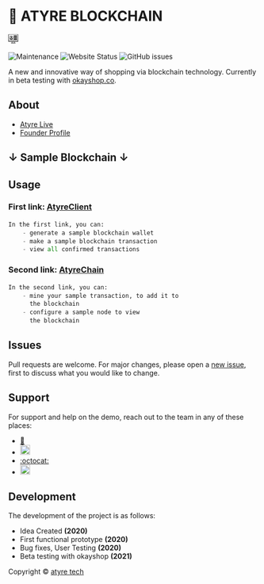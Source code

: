 # 🚀 ATYRE BLOCKCHAIN 
<img src="images/comp.png" width="20" height="20">

![Maintenance](https://img.shields.io/badge/maintained%3F-yes-brightgreen.svg)
 ![Website Status](https://img.shields.io/badge/websites-online-brightgreen)
![GitHub issues](https://img.shields.io/github/issues/code-fuse/public)

A new and innovative way of shopping via blockchain technology. Currently in beta testing with [okayshop.co](http://www.okayshop.co).

## About

- [Atyre Live](https://atyre.herokuapp.com/)
- [Founder Profile](https://github.com/vladyslavnUA)

## ↓ Sample Blockchain ↓


## Usage

### First link: [AtyreClient](https://atyreclient.herokuapp.com/)

```python
In the first link, you can:
    - generate a sample blockchain wallet
    - make a sample blockchain transaction
    - view all confirmed transactions
```
### Second link: [AtyreChain](https://atyrechain.herokuapp.com/)
```python
In the second link, you can:
    - mine your sample transaction, to add it to 
      the blockchain
    - configure a sample node to view 
      the blockchain
```

## Issues
Pull requests are welcome. For major changes, please open a [new issue](https://github.com/atyre-blockchain/public-blockchain/issues/new), first to discuss what you would like to change.

## Support
For support and help on the demo, reach out to the team in any of these places:
- [:envelope_with_arrow:](https://atyre.herokuapp.com/)
- <a href="https://twitter.com/atyretech"><img src="http://www.newdesignfile.com/postpic/2012/02/official-twitter-logo-icon_51308.png" width="20" height="20"></a>
- [:octocat:](https://github.com/atyre-blockchain)
- <a href="https://atyre.herokuapp.com/"><img src="https://cdn4.iconfinder.com/data/icons/logos-and-brands-1/512/84_Dev_logo_logos-512.png" width="20" height="20"></a>




## Development
The development of the project is as follows:
- Idea Created **(2020)**
- First functional prototype **(2020)**
- Bug fixes, User Testing **(2020)**
- Beta testing with okayshop **(2021)**
 


Copyright © [atyre tech](https://atyre.herokuapp.com/)